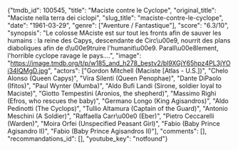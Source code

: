 {"tmdb_id": 100545, "title": "Maciste contre le Cyclope", "original_title": "Maciste nella terra dei ciclopi", "slug_title": "maciste-contre-le-cyclope", "date": "1961-03-29", "genre": ["Aventure / Fantastique"], "score": "6.3/10", "synopsis": "Le colosse MAciste est sur tout les fronts afin de sauver les humains : la reine des Capys, descendante de Circ\u00e9, nourrit des plans diaboliques afin de d\u00e9truire l'humanit\u00e9. Parall\u00e8lement, l'horrible cyclope ravage le pays....", "image": "https://image.tmdb.org/t/p/w185_and_h278_bestv2/bl9XGjY65hpz4PL3jYOi34IQMgD.jpg", "actors": ["Gordon Mitchell (Maciste [Atlas - U.S.])", "Chelo Alonso (Queen Capys)", "Vira Silenti (Queen Penophae)", "Dante DiPaolo (Ifitos)", "Paul Wynter (Mumba)", "Aldo Bufi Landi (Sirone, soldier loyal to Maciste)", "Giotto Tempestini (Aronios, the shepherd)", "Massimo Righi (Efros, who rescues the baby)", "Germano Longo (King Agisandros)", "Aldo Pedinotti (The Cyclops)", "Tullio Altamura (Captain of the Guard)", "Antonio Meschini (A Soldier)", "Raffaella Carr\u00e0 (Eber)", "Pietro Ceccarelli (Warden)", "Moira Orfei (Unspecified Peasant Girl)", "Fabio (Baby Prince Agisandro II)", "Fabio (Baby Prince Agisandros II)"], "comments": [], "recommandations_id": [], "youtube_key": "notfound"}